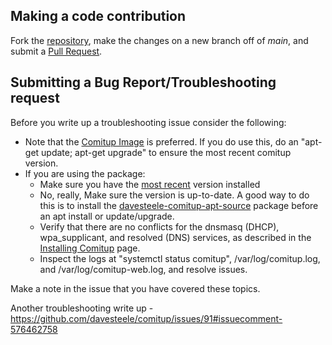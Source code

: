 
## Making a code contribution

Fork the [repository](https://github.com/davesteele/comitup), make the changes on a new branch off of _main_, and submit a [Pull Request](https://github.com/davesteele/comitup/pulls).

## Submitting a Bug Report/Troubleshooting request

Before you write up a troubleshooting issue consider the following:

* Note that the [Comitup Image](https://davesteele.github.io/comitup/) is preferred. If you do use this, do an "apt-get update; apt-get upgrade" to ensure the most recent comitup version.
* If you are using the package:
  * Make sure you have the [most recent](https://davesteele.github.io/comitup/archive.html) version installed
  * No, really, Make sure the version is up-to-date. A good way to do this is to install the [davesteele-comitup-apt-source](https://davesteele.github.io/comitup/archive.html) package before an apt install or update/upgrade.
  * Verify that there are no conflicts for the dnsmasq (DHCP), wpa\_supplicant, and resolved (DNS) services, as described in the [Installing Comitup](https://github.com/davesteele/comitup/wiki/Installing-Comitup) page.
  * Inspect the logs at "systemctl status comitup", /var/log/comitup.log, and /var/log/comitup-web.log, and resolve issues.

Make a note in the issue that you have covered these topics.

Another troubleshooting write up - https://github.com/davesteele/comitup/issues/91#issuecomment-576462758

